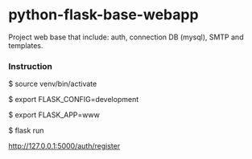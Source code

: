 # python-flask-base-webapp
Project web base that include: auth, connection DB (mysql), SMTP and templates.

### Instruction
$ source venv/bin/activate

$ export FLASK_CONFIG=development

$ export FLASK_APP=www

$ flask run

http://127.0.0.1:5000/auth/register
